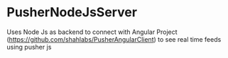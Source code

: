 # PusherNodeJsServer

Uses Node Js as backend to connect with Angular Project (https://github.com/shahlabs/PusherAngularClient) to see real time feeds using pusher js
